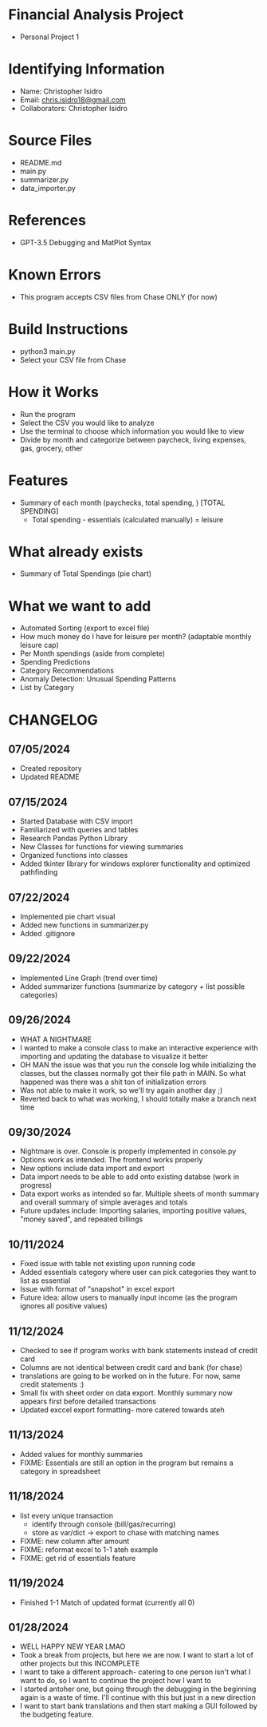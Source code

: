 # Financial Analysis Project
* Personal Project 1

# Identifying Information
* Name: Christopher Isidro
* Email: chris.isidro18@gmail.com
* Collaborators: Christopher Isidro

# Source Files
* README.md
* main.py
* summarizer.py
* data_importer.py

# References
* GPT-3.5 Debugging and MatPlot Syntax 

# Known Errors
* This program accepts CSV files from Chase ONLY (for now)

# Build Instructions
* python3 main.py
* Select your CSV file from Chase

# How it Works
* Run the program 
* Select the CSV you would like to analyze
* Use the terminal to choose which information you would like to view
* Divide by month and categorize between paycheck, living expenses, gas, grocery, other

# Features
* Summary of each month (paychecks, total spending, ) [TOTAL SPENDING]
    * Total spending - essentials (calculated manually) = leisure

# What already exists
* Summary of Total Spendings (pie chart)


# What we want to add 
* Automated Sorting (export to excel file)
* How much money do I have for leisure per month? (adaptable monthly leisure cap)
* Per Month spendings (aside from complete) 
* Spending Predictions 
* Category Recommendations
* Anomaly Detection: Unusual Spending Patterns
* List by Category 

# CHANGELOG
## 07/05/2024
* Created repository
* Updated README 

## 07/15/2024
* Started Database with CSV import 
* Familiarized with queries and tables
* Research Pandas Python Library
* New Classes for functions for viewing summaries
* Organized functions into classes 
* Added tkinter library for windows explorer functionality and optimized pathfinding 

## 07/22/2024
* Implemented pie chart visual 
* Added new functions in summarizer.py
* Added .gitignore

## 09/22/2024
* Implemented Line Graph (trend over time)
* Added summarizer functions (summarize by category + list possible categories)

## 09/26/2024
* WHAT A NIGHTMARE
* I wanted to make a console class to make an interactive experience with importing and updating the database to visualize it better
* OH MAN the issue was that you run the console log while initializing the classes, but the classes normally got their file path in MAIN. So what happened was there was a shit ton of initialization errors 
* Was not able to make it work, so we'll try again another day ;) 
* Reverted back to what was working, I should totally make a branch next time 

## 09/30/2024
* Nightmare is over. Console is properly implemented in console.py
* Options work as intended. The frontend works properly
* New options include data import and export 
* Data import needs to be able to add onto existing databse (work in progress)
* Data export works as intended so far.  Multiple sheets of month summary and overall summary of simple averages and totals 
* Future updates include: Importing salaries, importing positive values, "money saved", and repeated billings 

## 10/11/2024
* Fixed issue with table not existing upon running code 
* Added essentials category where user can pick categories they want to list as essential 
* Issue with format of "snapshot" in excel export 
* Future idea: allow users to manually input income (as the program ignores all positive values) 

## 11/12/2024
* Checked to see if program works with bank statements instead of credit card 
* Columns are not identical between credit card and bank (for chase) 
* translations are going to be worked on in the future. For now, same credit statements :) 
* Small fix with sheet order on data export. Monthly summary now appears first before detailed transactions
* Updated exccel export formatting- more catered towards ateh 

## 11/13/2024
* Added values for monthly summaries 
* FIXME: Essentials are still an option in the program but remains a category in spreadsheet

## 11/18/2024
* list every unique transaction 
    * identify through console (bill/gas/recurring)
    * store as var/dict -> export to chase with matching names 
* FIXME: new column after amount
* FIXME: reformat excel to 1-1 ateh example 
* FIXME: get rid of essentials feature 

## 11/19/2024
* Finished 1-1 Match of updated format (currently all 0)

## 01/28/2024
* WELL HAPPY NEW YEAR LMAO
* Took a break from projects, but here we are now. I want to start a lot of other projects but this INCOMPLETE
* I want to take a different approach- catering to one person isn't what I want to do, so I want to continue the project how I want to
* I started antoher one, but going through the debugging in the beginning again is a waste of time. I'll continue with this but just in a new direction
* I want to start bank translations and then start making a GUI followed by the budgeting feature.
